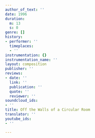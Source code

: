 ```yaml
---
author_of_text: ''
date: 1996
duration:
  m: 13
  s: 0
genre: []
history:
- performer: ''
  timeplaces:
  - ''
instrumentation: {}
instrumentation_name: ''
layout: composition
publisher: ''
reviews:
- date: ''
  link: ''
  publication: ''
  quote: ''
  reviewer: ''
soundcloud_ids:
- ''
title: Off the Walls of a Circular Room
translator: ''
youtube_ids:
- ''

---
```

